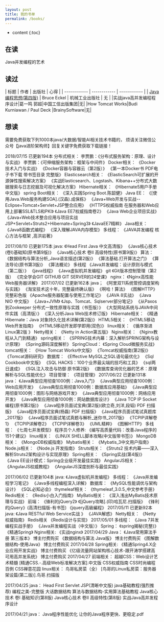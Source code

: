 ```yaml
---
layout: post
title: 我的书单
permalink: /books/
---
```


* content
{:toc}

## 在读

Java并发编程的艺术


## 读过

| 标题  | 作者 | 出版社 | 心得  |
| ------------ | ------------ | ------------ |
| [Java编程思想(第四版)](https://book.douban.com/subject/2130190/ "Java编程思想(第四版)") | Bruce Eckel  | 机械工业出版社 | 无 |
|实战java高并发编程程序设计|葛一鸣 郭超|中国工信出版集团|无|
|How Tomcat Works|Budi Kurniawan / Paul Deck |BrainySoftware|无|

## 想读

需要免费获取下列1000本java/大数据/智能AI相关技术书籍的，
烦请关注微信公众号【java进阶架构师】回复关键字免费获取下载链接！

2018/07/15 已更新194本
分布式相关：
李贾鹏：《分布式服务架构：原理、设计与实战》
李贾鹏：《可伸缩服务架构：框架与中间件》
Docker相关：
《Docker技术入门与实战》
《Docker容器与容器云（第2版）》
《第一本Docker书 PDF电子书下载 带书签目录 完整版》
Elasticsearch相关：
《ElasticSearch可扩展的开源弹性搜索解决方案》
《实战Elasticsearch、Logstash、Kibana++分布式大数据搜索与日志挖掘及可视化解决方案》
Hibernate相关：
《Hibernate5用户手册中文版》
spring Boot相关：
《深入实践Spring Boot.陈韶健》
Java EE：
《[使用Java.Web服务构建SOA].(汉森).成保栋》
《Java+Web开发与实战--Eclipse+Tomcat+Servlet+JSP整合应用》
《HTTPS权威指南 在服务器和Web应用上部署SSL&TLS和PKI》
《Java EE7权威指南卷2》
《Java Web企业项目实战》
《Java+Web技术整合应用与项目实战JSP+Servlet+Struts2+Hibernate+Spring3》
《JavaEE7精粹》
Java相关：
《Java8函数式编程》
《深入理解JAVA内存模型》
多线程：
《JAVA并发编程  核心方法与框架 ,高洪岩著》


2017/08/10 已更新175本
java:
《Head First Java 中文高清版》
《Java核心技术(卷I)基础知(原书第9版)》
《Java核心技术 卷II 高级特性(原书第9版)》
算法：
《数据结构与算法分析_Java语言描述(第2版)》
《算法基础.打开算法之门》
《算法导论(原书第3版)》
《算法概论》
多线程
《Java并发编程：设计原则与模式（第二版）》
《java线程》
《Java虚拟机并发编程》
git
《Git版本控制管理（第2版）
《完全学会GIT GITHUB GIT SERVER的24堂课》
nginx：
《Nginx高性能Web服务器详解》
2017/07/02 已更新162本
java；
《阿里双11系统管控调度架构与实践》
《淘宝技术这十年，完整最终确认版》
《啊哈！算法》
《图解HTTP》完整彩色版
《Apache服务器配置与使用工作笔记》
《JAVA 8实战》
《Java NIO 中文版》
《Java+JVM》
《Jsp、Tomcat、Sqlserver部分笔记》
《从Paxos到Zookeeper  分布式一致性原理与实践（书签版）》
《大型网站系统与JAVA中间件实践（高清版）》
《深入分析Java  Web技术修订版》
Hibernate相关：
《精通 Hibernate：Java 对象持久化技术详解(第2版)》
HTML5相关：
《HTML5移动Web开发指南》
《HTML5移动开发即学即用(双色)》
linux相关：
《循序渐进Linux第2版 》
Netty相关：
《Netty in Action第五版》
Nginx相关：
《Nginx教程从入门到精通》
spring相关：
《SPRING技术内幕：深入解析SPRING架构与设计原理》
《Spring源码深度解析》
SpringCloud：
《Spring Cloud微服务实战》
tomcat相关：
《How Tomcat Works中文版》
《Tomcat权威指南(第2版)》
《Tomcat源码研究》
数据库：
《Effective MySQL之SQL语句最优化》
《Sql Cookbook中文版》
《SQL HACKS：100个业界最尖端的技巧和工具》
《sql两日速成》
《SQL注入攻击与防御 原书第2版》
《数据库查询优化器的艺术：原理解析与SQL性能优化》
项目管理：
《项目管理》
2017/06/22 已更新131本
java：
《Java典型应用彻查1000例：Java入门》
《Java典型应用彻查1000例：Web应用开发》
《Java典型应用彻查1000例：数据库应用基础》
《Java典型应用彻查1000例：图形与网络游戏开发》
《Java典型应用彻查1000例：网络应用开发》
《Java典型应用彻查1000例：网站数据库设计》
《Java TCP IP Socket编程(原书第2版)》
《Java程序员面试宝典(第2版)(欧立奇,刘洋,段韬)  PDF 扫描版》
《Java程序员面试宝典(杨磊) PDF 扫描版》
《Java程序员面试笔试真题库_2017版》
《Java程序员面试笔试真题与解析_迷你书_2017版》
《TCPIP详解卷1》
《TCPIP详解卷2》
《TCPIP详解卷3》
《UML精粹》
《图解HTTP》
多线程：
《七周七并发模型》
程序员个人修养:
《编写高质量代码：改善Java程序的151个建议》
linux相关：
《LINUX SHELL脚本攻略(中文版带书签)》
MongoDB相关：
《MongoDB权威指南》
Mybatis相关：
《Mybatis_3中文用户指南》
Node.js相关：
《Node.js 开发指南》
Struts相关：
《Struts2 技术内幕——深入解析Struts2架构设计与实现原理》
Spring相关：
《Spring实战(第4版)》
《Java EE设计模式：Spring企业级开发最佳实践》
AngularJS相关：
《AngularJS权威教程》
《AngularJS深度剖析与最佳实践》

2017/06/02 已更新104本
java:
《Java虚拟机并发编程》
多线程：
《Java并发编程学习笔记》
《Java多线程编程深入详解》
数据库：
《MySQL性能调优与架构设计》
《SQL必知必会》
thymeleaf相关：
《thymeleaf_3.0.5_中文参考手册》
Redis相关：
《Redis小白入门指南》
MyBatis相关：
《深入浅出MyBatis技术原理与实战》
前端：
《锋利的jQuery2》
《[jQuery攻略].(印)哈瓦尼.扫描版》
《锋利的jQuery》(高清扫描版-有书签)
《jquery高級編程》
2017/05/11 已更新92本
java:
《Java RESTful Web Service实战 》
《JAVA解惑》
Netty相关：
《Netty权威指南》
Redis相关
《Redis设计与实现》
2017/05/01
多线程：
《Java 7并发编程实战手册》
《Java并发编程实战（中文版）》
Spring：
《spring揭秘(完整)》
《精通Spring》
Nginx相关:
《实战nginx》
2017/04/29
Java：
《Java常用算法手册 第三版本》 博主付费购买
《数据结构与算法 Java版》 博主付费购买
《图解数据结构-使用Java》 博主付费购买
2017/04/28
Spring相关:
《精通Spring4.X企业应用开发实战》 博主付费购买
《亿级流量网站架构核心技术-跟开涛学搭建高可用高并发系统》 博主付费购买
2017/04/27
前端相关：
超越CSS：Web设计艺术精髓
[精通CSS.-.高级Web标准解决方案].中文版
CSS权威指南
CSS时尚编程百例
CSS禅意花园
linux相关：
鸟哥私房菜（全）
[鸟哥的Linux私房菜：服务器架设篇(第二版)].鸟哥.扫描版

2017/04/25
java：
Head First Servlet JSP(清晰中文版)
java基础教程(强烈推荐)
编程之美-完整版
大话数据结构
算法与数据结构-实用算法基础教程
Java核心技术 卷Ⅰ 基础知识(第8版)
Java核心技术 卷Ⅱ 高级特性(第8版)
实战Java高并发程序设计

2017/04/21
java：
Java程序性能优化  让你的Java程序更快、更稳定.pdf
